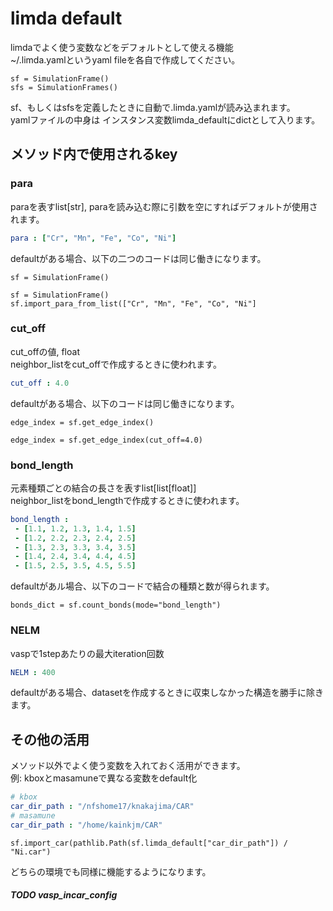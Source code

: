 # limda default
limdaでよく使う変数などをデフォルトとして使える機能<br>
~/.limda.yamlというyaml fileを各自で作成してください。
```python3
sf = SimulationFrame()
sfs = SimulationFrames()
```
sf、もしくはsfsを定義したときに自動で.limda.yamlが読み込まれます。<br>
yamlファイルの中身は インスタンス変数limda_defaultにdictとして入ります。

## メソッド内で使用されるkey
### para
paraを表すlist[str], paraを読み込む際に引数を空にすればデフォルトが使用されます。
```yaml
para : ["Cr", "Mn", "Fe", "Co", "Ni"]
```
defaultがある場合、以下の二つのコードは同じ働きになります。
```python3
sf = SimulationFrame()
```
```python3
sf = SimulationFrame()
sf.import_para_from_list(["Cr", "Mn", "Fe", "Co", "Ni"]
```
### cut_off
cut_offの値, float<br>
neighbor_listをcut_offで作成するときに使われます。
```yaml
cut_off : 4.0
```
defaultがある場合、以下のコードは同じ働きになります。
```python3
edge_index = sf.get_edge_index()
```
```python3
edge_index = sf.get_edge_index(cut_off=4.0)
```
### bond_length
元素種類ごとの結合の長さを表すlist[list[float]]<br>
neighbor_listをbond_lengthで作成するときに使われます。
```yaml
bond_length :
 - [1.1, 1.2, 1.3, 1.4, 1.5]
 - [1.2, 2.2, 2.3, 2.4, 2.5]
 - [1.3, 2.3, 3.3, 3.4, 3.5]
 - [1.4, 2.4, 3.4, 4.4, 4.5]
 - [1.5, 2.5, 3.5, 4.5, 5.5]
```
defaultがあル場合、以下のコードで結合の種類と数が得られます。
```python3
bonds_dict = sf.count_bonds(mode="bond_length")
```
### NELM
vaspで1stepあたりの最大iteration回数
```yaml
NELM : 400
```
defaultがある場合、datasetを作成するときに収束しなかった構造を勝手に除きます。

## その他の活用
メソッド以外でよく使う変数を入れておく活用ができます。<br>
例: kboxとmasamuneで異なる変数をdefault化
```yaml
# kbox
car_dir_path : "/nfshome17/knakajima/CAR"
# masamune
car_dir_path : "/home/kainkjm/CAR"
```
```python3
sf.import_car(pathlib.Path(sf.limda_default["car_dir_path"]) / "Ni.car")
```
どちらの環境でも同様に機能するようになります。

##### TODO vasp_incar_config


